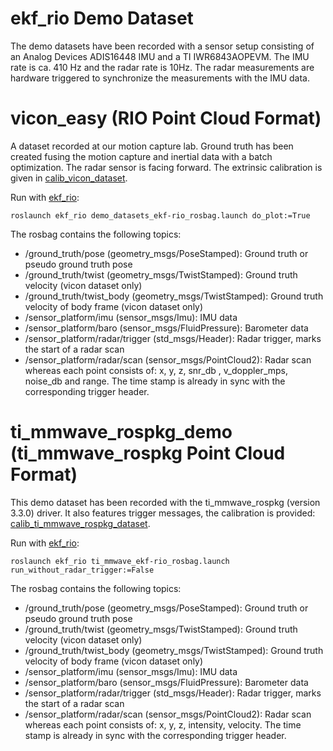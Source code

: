 # ekf_rio Demo Dataset

The demo datasets have been recorded with a sensor setup consisting of an Analog Devices ADIS16448 IMU and a TI
 IWR6843AOPEVM. The IMU rate is ca. 410 Hz and the radar rate is 10Hz. The radar measurements are hardware triggered to synchronize the measurements with the IMU data.


# vicon_easy (RIO Point Cloud Format)
A dataset recorded at our motion capture lab. Ground truth has been created fusing the motion capture and inertial data with a batch optimization. The radar sensor is facing forward. The extrinsic calibration is given in [calib_vicon_dataset](calib_vicon_dataset.yaml).

Run with [ekf_rio](../ekf_rio):
~~~[shell]
roslaunch ekf_rio demo_datasets_ekf-rio_rosbag.launch do_plot:=True 
~~~

The rosbag contains the following topics:
- /ground_truth/pose (geometry_msgs/PoseStamped): Ground truth or pseudo ground truth pose
- /ground_truth/twist (geometry_msgs/TwistStamped): Ground truth velocity (vicon dataset only)
- /ground_truth/twist_body (geometry_msgs/TwistStamped): Ground truth velocity of body frame (vicon dataset only)
- /sensor_platform/imu (sensor_msgs/Imu): IMU data
- /sensor_platform/baro (sensor_msgs/FluidPressure): Barometer data
- /sensor_platform/radar/trigger (std_msgs/Header): Radar trigger, marks the start of a radar scan
- /sensor_platform/radar/scan (sensor_msgs/PointCloud2): Radar scan whereas each point consists of: x, y, z, snr_db
, v_doppler_mps, noise_db and  range. The time stamp is already in sync with the corresponding trigger header.


# ti_mmwave_rospkg_demo (ti_mmwave_rospkg Point Cloud Format)
This demo dataset has been recorded with the ti_mmwave_rospkg (version 3.3.0) driver.
It also features trigger messages, the calibration is provided: [calib_ti_mmwave_rospkg_dataset](calib_ti_mmwave_rospkg_dataset.yaml).

Run with [ekf_rio](../ekf_rio):
~~~[shell]
roslaunch ekf_rio ti_mmwave_ekf-rio_rosbag.launch run_without_radar_trigger:=False
~~~

The rosbag contains the following topics:
- /ground_truth/pose (geometry_msgs/PoseStamped): Ground truth or pseudo ground truth pose
- /ground_truth/twist (geometry_msgs/TwistStamped): Ground truth velocity (vicon dataset only)
- /ground_truth/twist_body (geometry_msgs/TwistStamped): Ground truth velocity of body frame (vicon dataset only)
- /sensor_platform/imu (sensor_msgs/Imu): IMU data
- /sensor_platform/baro (sensor_msgs/FluidPressure): Barometer data
- /sensor_platform/radar/trigger (std_msgs/Header): Radar trigger, marks the start of a radar scan
- /sensor_platform/radar/scan (sensor_msgs/PointCloud2): Radar scan whereas each point consists of: x, y, z, intensity, velocity. The time stamp is already in sync with the corresponding trigger header.


